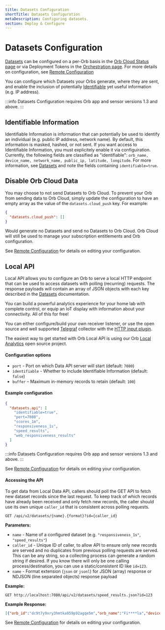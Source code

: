 ```yaml
---
title: Datasets Configuration
shortTitle: Datasets Configuration
metaDescription: Configuring datasets.
section: Deploy & Configure
---
```


# Datasets Configuration

[Datasets](/docs/deploy-and-configure/datasets) can be configured on a per-Orb basis in the [Orb Cloud Status page](https://cloud.orb.net/status) or via Deployment Tokens in the [Orchestration page](https://cloud.orb.net/orchestration). For more details on configuration, see [Remote Configuration](/docs/deploy-and-configure/configuration#remote-configuration)

You can configure which Datasets your Orbs generate, where they are sent, and enable the inclusion of potentially [Identifiable](/docs/deploy-and-configure/datasets-configuration#identifiable-information) yet useful information (e.g. IP address).

:::info
Datasets Configuration requires Orb app and sensor versions 1.3 and above.
:::

## Identifiable Information

Identifiable Information is information that can potentially be used to identify an individual (e.g. public IP address, network name). By default, this information is masked, hashed, or not sent. If you want access to Identifiable Information, you must explicitely enable it via configuiration. Currently, the following fields are classified as "identifiable": `orb_name, device_name, network_name, public_ip, latitude, longitude`. For more information, see [Datasets](/docs/deploy-and-configure/datasets) and note the fields containing `identifiable=true`.

## Disable Orb Cloud Data

You may choose to not send Datasets to Orb Cloud. To prevent your Orb from sending data to Orb Cloud, simply update the configuration to have an empty array as the value of the `datasets.cloud_push` key. For example:

```json
{
  "datasets.cloud_push": []
}
```

Would generate no Datasets and send no Datasets to Orb Cloud. Orb Cloud will still be used to manage your subscription entitlements and Orb configuration.

See [Remote Configuration](/docs/deploy-and-configure/configuration#remote-configuration) for details on editing your configuration.

## Local API

Local API allows you to configure an Orb to serve a local HTTP endpoint that can be used to access datasets with polling (recurring) requests. The response payloads will contain an array of JSON objects with each key described in the [Datasets](/docs/deploy-and-configure/datasets) documentation.

You can build a powerful analytics experience for your home lab with complete control, or equip an IoT display with information about your connectivity. All of this for free!

You can either configure/build your own receiver listener, or use the open source and well supported [Telegraf](https://www.influxdata.com/time-series-platform/telegraf/) collector with the [HTTP input plugin](https://docs.influxdata.com/influxdb/v2/write-data/no-code/use-telegraf/use-telegraf-plugins/use-http-plugin/).

The easiest way to get started with Orb Local API is using our Orb [Local Analytics](/docs/deploy-and-configure/local-analytics) open source project.

#### Configuration options

- `port` - Port on which Data API server will start (default: `7080`)
- `identifiable` - Whether to include Identifiable Information (default: `false`)
- `buffer` – Maximum in-memory records to retain (default: `100`)

#### Example configuration

```json
{
  "datasets.api": [
    "identifiable=true",    
    "port=7080",
    "scores_1m",
    "responsiveness_1s",
    "speed_results",
    "web_responsiveness_results"
  ]
}
```

:::info
Datasets Configuration requires Orb app and sensor versions 1.3 and above.
:::

See [Remote Configuration](/docs/deploy-and-configure/configuration#remote-configuration) for details on editing your configuration.

#### Accessing the API

To get data from Local Data API, callers should poll the GET API to fetch new dataset records since the last request. To keep track of which records have already been received and only fetch new records, the caller should use its own unique `caller_id` that is consistent across polling requests.

```
GET /api/v2/datasets/{name}.{format}?id={caller_id}
```

**Parameters:**

- `name` - Name of a configured dataset (e.g. `"responsiveness_1s"`,  `"speed_results"`)
- `caller_id` - Unique ID of caller, to allow API to ensure only new records are served and no duplicates from previous polling requests are served. This can be any string, so a collecting process can generate a random string if desired. If you know there will only be one calling process/destination, you can use a static/consistent ID like `id=123`.
- `name` - Format extension (`json` or `jsonl`) for JSON (array) response or NDJSON (line separated objects) response payload

**Example:**

```
GET http://localhost:7080/api/v2/datasets/speed_results.json?id=123
```

**Example Response:**

```json
[{"orb_id":"dc9t7y9xry3hmtka859p92agqe5m","orb_name":"Fi****la","device_name":"Fi****la","timestamp":1756935043000,"dataset":"speed","orb_version":"v1.2.3","network_type":2,"network_state":6,"country_code":"US","city":"Lynnwood","isp_name":"Ziply Fiber","public_ip":"50.125.0.0","latitude":47.8,"longitude":-122.29,"location_source":1,"speed_test_server":"https://speed.cloudflare.com/","download_kbps":518022,"upload_kbps":291284},{"orb_id":"dc9t7y9xry3hmtka859p92agqe5m","orb_name":"Fi****la","device_name":"Fi****la","timestamp":1756935051000,"dataset":"speed","orb_version":"v1.2.3","network_type":2,"network_state":6,"country_code":"US","city":"Lynnwood","isp_name":"Ziply Fiber","public_ip":"50.125.0.0","latitude":47.8,"longitude":-122.29,"location_source":1,"speed_test_server":"https://speed.cloudflare.com/","download_kbps":556665,"upload_kbps":171058}]
```

See [Remote Configuration](/docs/deploy-and-configure/configuration#remote-configuration) for details on editing your configuration.
